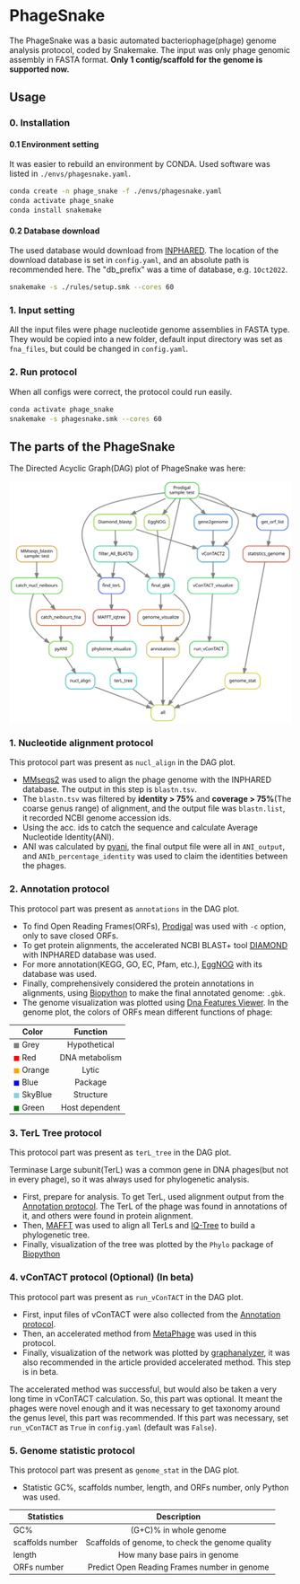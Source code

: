 # PhageSnake

The PhageSnake was a basic automated bacteriophage(phage) genome analysis protocol, coded by Snakemake.
The input was only phage genomic assembly in FASTA format. **Only 1 contig/scaffold for the genome is supported now.**

## Usage

### 0. Installation

#### 0.1 Environment setting

It was easier to rebuild an environment by CONDA.
Used software was listed in `./envs/phagesnake.yaml`.

```bash
conda create -n phage_snake -f ./envs/phagesnake.yaml
conda activate phage_snake
conda install snakemake
```

#### 0.2 Database download

The used database would download from [INPHARED](https://github.com/RyanCook94/inphared).
The location of the download database is set in `config.yaml`, and an absolute path is recommended here.
The "db_prefix" was a time of database, e.g. `1Oct2022`.

```bash
snakemake -s ./rules/setup.smk --cores 60
```

### 1. Input setting

All the input files were phage nucleotide genome assemblies in FASTA type.
They would be copied into a new folder, default input directory was set as `fna_files`, but could be changed in `config.yaml`.

### 2. Run protocol

When all configs were correct, the protocol could run easily.

```bash
conda activate phage_snake
snakemake -s phagesnake.smk --cores 60
```

## The parts of the PhageSnake

The Directed Acyclic Graph(DAG) plot of PhageSnake was here:

![dag](dag.svg)

### 1. Nucleotide alignment protocol

This protocol part was present as `nucl_align` in the DAG plot.

- [MMseqs2](https://github.com/soedinglab/MMseqs2) was used to align the phage genome with the INPHARED database. The output in this step is `blastn.tsv`.
- The `blastn.tsv` was filtered by **identity > 75%** and **coverage > 75%**(The coarse genus range) of alignment, and the output file was `blastn.list`, it recorded NCBI genome accession ids.
- Using the acc. ids to catch the sequence and calculate Average Nucleotide Identity(ANI).
- ANI was calculated by [pyani](https://github.com/widdowquinn/pyani), the final output file were all in `ANI_output`, and `ANIb_percentage_identity` was used to claim the identities between the phages.

### 2. Annotation protocol

This protocol part was present as `annotations` in the DAG plot.

- To find Open Reading Frames(ORFs), [Prodigal](https://github.com/hyattpd/Prodigal) was used with `-c` option, only to save closed ORFs.
- To get protein alignments, the accelerated NCBI BLAST+ tool [DIAMOND](https://github.com/bbuchfink/diamond) with INPHARED database was used.
- For more annotation(KEGG, GO, EC, Pfam, etc.), [EggNOG](https://github.com/eggnogdb/eggnog-mapper) with its database was used.
- Finally, comprehensively considered the protein annotations in alignments, using [Biopython](https://github.com/biopython/biopython) to make the final annotated genome: `.gbk`.
- The genome visualization was plotted using [Dna Features Viewer](https://github.com/Edinburgh-Genome-Foundry/DnaFeaturesViewer). In the genome plot, the colors of ORFs mean different functions of phage:

| Color                                             |    Function    |
| ------------------------------------------------- | :------------: |
| <font color="grey">$\blacksquare$</font> Grey       |  Hypothetical  |
| <font color="red">$\blacksquare$</font> Red         | DNA metabolism |
| <font color="orange">$\blacksquare$</font> Orange   |     Lytic      |
| <font color="blue">$\blacksquare$</font> Blue       |    Package     |
| <font color="skyblue">$\blacksquare$</font> SkyBlue |   Structure    |
| <font color="Green">$\blacksquare$</font>  Green    | Host dependent |

### 3. TerL Tree protocol

This protocol part was present as `terL_tree` in the DAG plot.

Terminase Large subunit(TerL) was a common gene in DNA phages(but not in every phage), so it was always used for phylogenetic analysis.

- First, prepare for analysis. To get TerL, used alignment output from the [Annotation protocol](#2-annotation-protocol). The TerL of the phage was found in annotations of it, and others were found in protein alignment.
- Then, [MAFFT](https://github.com/GSLBiotech/mafft) was used to align all TerLs and [IQ-Tree](https://github.com/iqtree/iqtree2) to build a phylogenetic tree.
- Finally, visualization of the tree was plotted by the `Phylo` package of [Biopython](https://github.com/biopython/biopython)

### 4. vConTACT protocol (Optional) (In beta)

This protocol part was present as `run_vConTACT` in the DAG plot.

- First, input files of vConTACT were also collected from the [Annotation protocol](#2-annotation-protocol).
- Then, an accelerated method from [MetaPhage](https://github.com/MattiaPandolfoVR/MetaPhage) was used in this protocol.
- Finally, visualization of the network was plotted by [graphanalyzer](https://github.com/lazzarigioele/graphanalyzer), it was also recommended in the article provided accelerated method. This step is in beta.

The accelerated method was successful, but would also be taken a very long time in vConTACT calculation. So, this part was optional. It meant the phages were novel enough and it was necessary to get taxonomy around the genus level, this part was recommended.
If this part was necessary, set `run_vConTACT` as `True` in `config.yaml` (default was `False`).

### 5. Genome statistic protocol

This protocol part was present as `genome_stat` in the DAG plot.

- Statistic GC%, scaffolds number, length, and ORFs number, only Python was used.

|Statistics|Description|
|----------|:------------:|
|GC%|(G+C)% in whole genome|
|scaffolds number|Scaffolds of genome, to check the genome quality|
|length|How many base pairs in genome|
|ORFs number|Predict Open Reading Frames number in genome|

